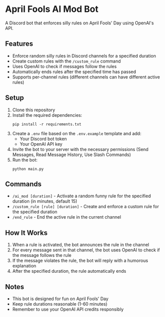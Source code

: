 # April Fools AI Mod Bot

A Discord bot that enforces silly rules on April Fools' Day using OpenAI's API.

## Features

- Enforce random silly rules in Discord channels for a specified duration
- Create custom rules with the `/custom_rule` command
- Uses OpenAI to check if messages follow the rules
- Automatically ends rules after the specified time has passed
- Supports per-channel rules (different channels can have different active rules)

## Setup

1. Clone this repository
2. Install the required dependencies:
   ```
   pip install -r requirements.txt
   ```
3. Create a `.env` file based on the `.env.example` template and add:
   - Your Discord bot token
   - Your OpenAI API key
4. Invite the bot to your server with the necessary permissions (Send Messages, Read Message History, Use Slash Commands)
5. Run the bot:
   ```
   python main.py
   ```

## Commands

- `/ai_mod [duration]` - Activate a random funny rule for the specified duration (in minutes, default 15)
- `/custom_rule [rule] [duration]` - Create and enforce a custom rule for the specified duration
- `/end_rule` - End the active rule in the current channel

## How It Works

1. When a rule is activated, the bot announces the rule in the channel
2. For every message sent in that channel, the bot uses OpenAI to check if the message follows the rule
3. If the message violates the rule, the bot will reply with a humorous explanation
4. After the specified duration, the rule automatically ends

## Notes

- This bot is designed for fun on April Fools' Day
- Keep rule durations reasonable (1-60 minutes)
- Remember to use your OpenAI API credits responsibly
